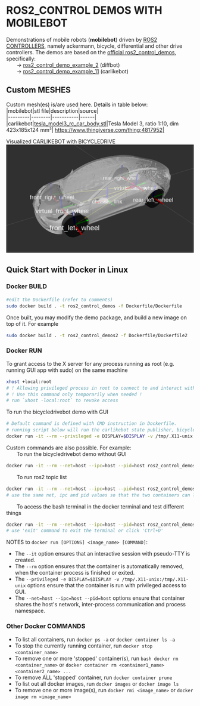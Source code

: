 # ROS2_CONTROL DEMOS WITH MOBILEBOT

Demonstrations of mobile robots (**mobilebot**) driven by [ROS2 CONTROLLERS](https://github.com/ros-controls/ros2_controllers), namely ackermann, bicycle, differential and other drive controllers. The demos are based on the [official ros2_control_demos](https://github.com/ros-controls/ros2_control_demos), specifically:  
&emsp;&emsp;-> [ros2_control_demo_example_2](https://control.ros.org/master/doc/ros2_control_demos/example_2/doc/userdoc.html) (diffbot)  
&emsp;&emsp;-> [ros2_control_demo_example_11](https://control.ros.org/master/doc/ros2_control_demos/example_11/doc/userdoc.html) (carlikebot)  


## Custom MESHES
Custom mesh(es) is/are used here. Details in table below:  
|mobilebot|stl file|description|source|  
|---------|--------|-----------|------|  
|carlikebot|[tesla_model3_rc_car_body.stl](ros2_control_demo_description/carlikebot/meshes)|Tesla Model 3, ratio 1:10, dim 423x185x124 mm³| https://www.thingiverse.com/thing:4817952|   

Visualized CARLIKEBOT with BICYCLEDRIVE  
<img src="ros2_control_demo_description/carlikebot/imgs/TESLA-MODEL-3-RViz.png" length="300">  

## Quick Start with Docker in Linux

### Docker BUILD

```sh
#edit the Dockerfile (refer to comments)
sudo docker build . -t ros2_control_demos -f Dockerfile/Dockerfile
```

Once built, you may modify the demo package, and build a new image on top of it. For example
```sh
sudo docker build . -t ros2_control_demos2 -f Dockerfile/Dockerfile2
```

### Docker RUN

To grant access to the X server for any process running as root (e.g. running GUI app with sudo) on the same machine 
```sh
xhost +local:root
# ! Allowing privileged process in root to connect to and interact with your X session can be a security risk !
# ! Use this command only temporarily when needed !
# run `xhost -local:root` to revoke access
```

To run the bicycledrivebot demo with GUI
```sh
# Default command is defined with CMD instruction in Dockerfile.
# running script below will run the carlikebot state publisher, bicycle controller server and RViz
docker run -it --rm --privileged -e DISPLAY=$DISPLAY -v /tmp/.X11-unix:/tmp/.X11-unix --net=host --ipc=host --pid=host ros2_control_demos
```

Custom commands are also possible. For example:  
&emsp;&emsp;To run the bicycledrivebot demo without GUI
```sh
docker run -it --rm --net=host --ipc=host --pid=host ros2_control_demos ros2 launch ros2_control_demo_bicycledrivebot_carlike carlikebot.launch.py remap_odometry_tf:=true gui:=false
```

&emsp;&emsp;To run ros2 topic list
```sh
docker run -it --rm --net=host --ipc=host --pid=host ros2_control_demos ros2 topic list
# use the same net, ipc and pid values so that the two containers can listen to each other
```

&emsp;&emsp;To access the bash terminal in the docker terminal and test different things
```sh
docker run -it --rm --net=host --ipc=host --pid=host ros2_control_demos bash
# use 'exit' command to exit the terminal or click 'Ctrl+D'
```

NOTES to `docker run [OPTIONS] <image_name> [COMMAND]`:
- The `--it` option ensures that an interactive session with pseudo-TTY is created.
- The `--rm` option ensures that the container is automatically removed, when the container process is finished or exited.
- The `--privileged -e DISPLAY=$DISPLAY -v /tmp/.X11-unix:/tmp/.X11-unix` options ensure that the container is run with privileged access to GUI.
- The `--net=host --ipc=host --pid=host` options ensure that container shares the host's network, inter-process communication and process namespace.


### Other Docker COMMANDS

- To list all containers, run `docker ps -a` or `docker container ls -a`
- To stop the currently running container, run ```docker stop <container_name>```
- To remove one or more 'stopped' container(s), run `bash docker rm <container_name>` or `docker container rm <container1_name> <container2_name> ...`
- To remove ALL 'stopped' container, run `docker container prune`
- To list out all docker images, run `docker images` or `docker image ls`
- To remove one or more image(s), run `docker rmi <image_name>` or `docker image rm <image_name>`